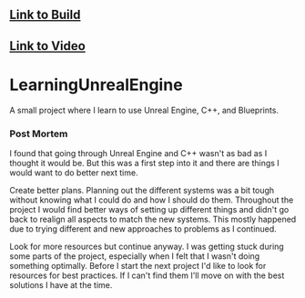 ## [Link to Build](https://drive.google.com/file/d/1D7xp0Vnq9dN5F3nK7xIefPi9KwDRFkJv/view?usp=sharing "Google Drive Link")
## [Link to Video](https://youtu.be/KctPKwyAfWY "YouTube Video")

# LearningUnrealEngine
A small project where I learn to use Unreal Engine, C++, and Blueprints.

### Post Mortem
I found that going through Unreal Engine and C++ wasn't as bad as I thought it would be. But this was a first step into it and there are things I would want to do better next time.

Create better plans. Planning out the different systems was a bit tough without knowing what I could do and how I should do them. Throughout the project I would find better ways of setting up different things and didn't go back to realign all aspects to match the new systems. This mostly happened due to trying different and new approaches to problems as I continued.

Look for more resources but continue anyway. I was getting stuck during some parts of the project, especially when I felt that I wasn't doing something optimally. Before I start the next project I'd like to look for resources for best practices. If I can't find them I'll move on with the best solutions I have at the time.

